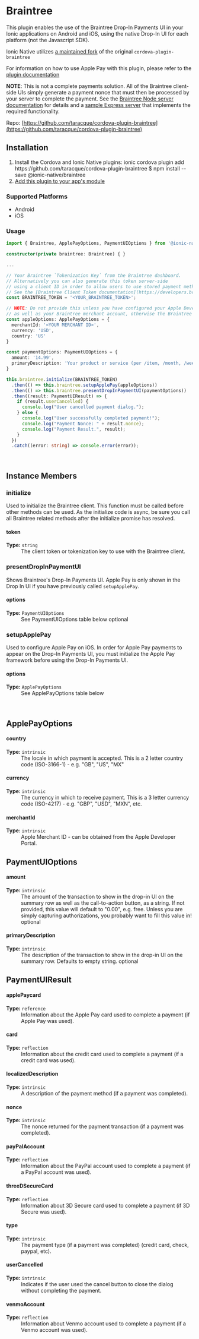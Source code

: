 # Braintree 


This plugin enables the use of the Braintree Drop-In Payments UI in your Ionic applications on Android and iOS, using the native Drop-In UI for each platform (not the Javascript SDK).

 Ionic Native utilizes [a maintained fork](https://github.com/taracque/cordova-plugin-braintree) of the original `cordova-plugin-braintree`

 For information on how to use Apple Pay with this plugin, please refer to the [plugin documentation](https://github.com/Taracque/cordova-plugin-braintree#apple-pay-ios-only)

**NOTE**: This is not a complete payments solution. All of the Braintree client-side UIs simply generate a payment nonce that must then be processed by your server to complete the payment.
See the [Braintree Node server documentation](https://developers.braintreepayments.com/start/hello-server/node) for details and a [sample Express server](https://github.com/braintree/braintree_express_example) that implements the required functionality.


Repo: [https://github.com/taracque/cordova-plugin-braintree](https://github.com/taracque/cordova-plugin-braintree)



## Installation 

<ol>
<li>Install the Cordova and Ionic Native plugins:
<code-block language="shell">ionic cordova plugin add https://github.com/taracque/cordova-plugin-braintree
$ npm install --save @ionic-native/braintree
</code-block>
</li>
<li><a href="/docs/native/#Add_Plugins_to_Your_App_Module">Add this plugin to your app's module</a></li>
</ol>



### Supported Platforms

* Android
* iOS




### Usage


```typescript
import { Braintree, ApplePayOptions, PaymentUIOptions } from '@ionic-native/braintree';

constructor(private braintree: Braintree) { }

...

// Your Braintree `Tokenization Key` from the Braintree dashboard.
// Alternatively you can also generate this token server-side
// using a client ID in order to allow users to use stored payment methods.
// See the [Braintree Client Token documentation](https://developers.braintreepayments.com/reference/request/client-token/generate/node#customer_id) for details.
const BRAINTREE_TOKEN = '<YOUR_BRAINTREE_TOKEN>';

// NOTE: Do not provide this unless you have configured your Apple Developer account
// as well as your Braintree merchant account, otherwise the Braintree module will fail.
const appleOptions: ApplePayOptions = {
  merchantId: '<YOUR MERCHANT ID>',
  currency: 'USD',
  country: 'US'
}

const paymentOptions: PaymentUIOptions = {
  amount: '14.99',
  primaryDescription: 'Your product or service (per /item, /month, /week, etc)',
}

this.braintree.initialize(BRAINTREE_TOKEN)
  .then(() => this.braintree.setupApplePay(appleOptions))
  .then(() => this.braintree.presentDropInPaymentUI(paymentOptions))
  .then((result: PaymentUIResult) => {
    if (result.userCancelled) {
      console.log("User cancelled payment dialog.");
    } else {
      console.log("User successfully completed payment!");
      console.log("Payment Nonce: " + result.nonce);
      console.log("Payment Result.", result);
    }
  })
  .catch((error: string) => console.error(error));

```




<p><br></p>

## Instance Members

### initialize

Used to initialize the Braintree client. This function must be called before other methods can be used.
 As the initialize code is async, be sure you call all Braintree related methods after the initialize promise has resolved.

<dl>
<dt><h4>token</h4><strong>Type: </strong><code>string</code></dt>
<dd>The client token or tokenization key to use with the Braintree client.</dd>
</dl>

### presentDropInPaymentUI

Shows Braintree's Drop-In Payments UI.
 Apple Pay is only shown in the Drop In UI if you have previously called `setupApplePay`.

<dl>
<dt><h4>options</h4><strong>Type: </strong><code>PaymentUIOptions</code></dt>
<dd>See PaymentUIOptions table below <span class="tag">optional</span></dd>
</dl>

### setupApplePay

Used to configure Apple Pay on iOS.
 In order for Apple Pay payments to appear on the Drop-In Payments UI, you must initialize the Apple Pay framework before using the Drop-In Payments UI.

<dl>
<dt><h4>options</h4><strong>Type: </strong><code>ApplePayOptions</code></dt>
<dd>See ApplePayOptions table below</dd>
</dl>

<p><br></p>

## ApplePayOptions

<dl>
<dt><h4>country</h4><strong>Type: </strong><code>intrinsic</code></dt>
<dd>The locale in which payment is accepted.
This is a 2 letter country code (ISO-3166-1) - e.g. "GB", "US", "MX"</dd><dt><h4>currency</h4><strong>Type: </strong><code>intrinsic</code></dt>
<dd>The currency in which to receive payment.
This is a 3 letter currency code (ISO-4217) - e.g. "GBP", "USD", "MXN", etc.</dd><dt><h4>merchantId</h4><strong>Type: </strong><code>intrinsic</code></dt>
<dd>Apple Merchant ID - can be obtained from the Apple Developer Portal.</dd>
</dl>

## PaymentUIOptions

<dl>
<dt><h4>amount</h4><strong>Type: </strong><code>intrinsic</code></dt>
<dd>The amount of the transaction to show in the drop-in UI on the
summary row as well as the call-to-action button, as a string.
If not provided, this value will default to "0.00", e.g. free.
Unless you are simply capturing authorizations, you probably
want to fill this value in! <span class="tag">optional</span></dd><dt><h4>primaryDescription</h4><strong>Type: </strong><code>intrinsic</code></dt>
<dd>The description of the transaction to show in the drop-in UI on the summary row.
Defaults to empty string. <span class="tag">optional</span></dd>
</dl>

## PaymentUIResult

<dl>
<dt><h4>applePaycard</h4><strong>Type: </strong><code>reference</code></dt>
<dd>Information about the Apple Pay card used to complete a payment (if Apple Pay was used).</dd><dt><h4>card</h4><strong>Type: </strong><code>reflection</code></dt>
<dd>Information about the credit card used to complete a payment (if a credit card was used).</dd><dt><h4>localizedDescription</h4><strong>Type: </strong><code>intrinsic</code></dt>
<dd>A description of the payment method (if a payment was completed).</dd><dt><h4>nonce</h4><strong>Type: </strong><code>intrinsic</code></dt>
<dd>The nonce returned for the payment transaction (if a payment was completed).</dd><dt><h4>payPalAccount</h4><strong>Type: </strong><code>reflection</code></dt>
<dd>Information about the PayPal account used to complete a payment (if a PayPal account was used).</dd><dt><h4>threeDSecureCard</h4><strong>Type: </strong><code>reflection</code></dt>
<dd>Information about 3D Secure card used to complete a payment (if 3D Secure was used).</dd><dt><h4>type</h4><strong>Type: </strong><code>intrinsic</code></dt>
<dd>The payment type (if a payment was completed) (credit card, check, paypal, etc).</dd><dt><h4>userCancelled</h4><strong>Type: </strong><code>intrinsic</code></dt>
<dd>Indicates if the user used the cancel button to close the dialog without
completing the payment.</dd><dt><h4>venmoAccount</h4><strong>Type: </strong><code>reflection</code></dt>
<dd>Information about Venmo account used to complete a payment (if a Venmo account was used).</dd>
</dl>

